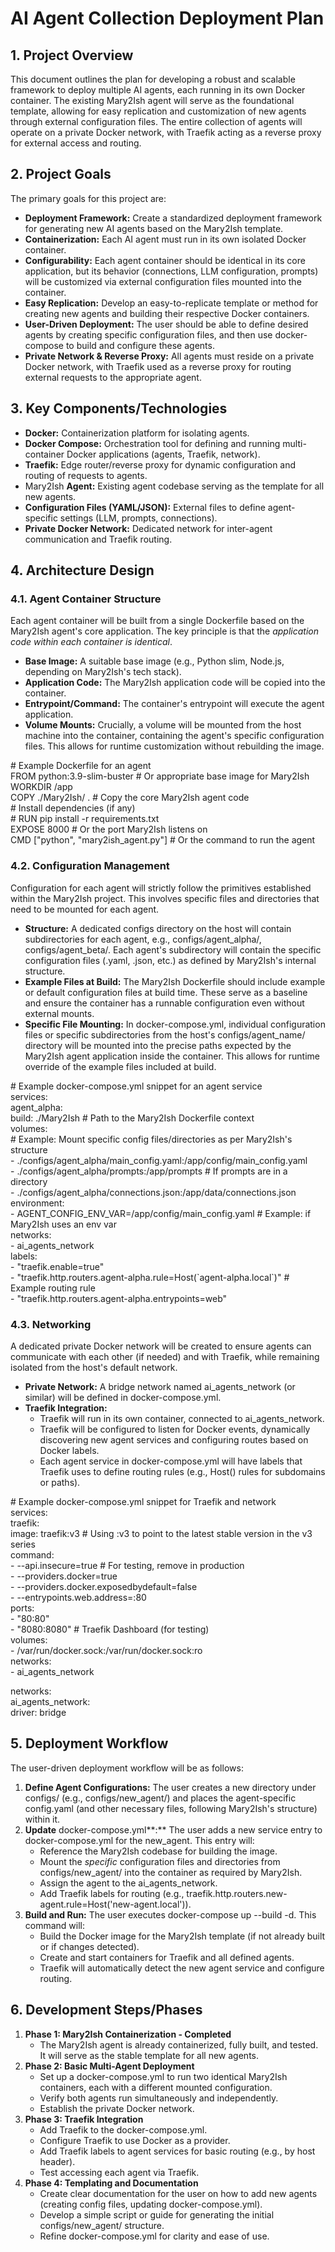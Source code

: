 # **AI Agent Collection Deployment Plan**

## **1\. Project Overview**

This document outlines the plan for developing a robust and scalable framework to deploy multiple AI agents, each running in its own Docker container. The existing Mary2Ish agent will serve as the foundational template, allowing for easy replication and customization of new agents through external configuration files. The entire collection of agents will operate on a private Docker network, with Traefik acting as a reverse proxy for external access and routing.

## **2\. Project Goals**

The primary goals for this project are:

* **Deployment Framework:** Create a standardized deployment framework for generating new AI agents based on the Mary2Ish template.  
* **Containerization:** Each AI agent must run in its own isolated Docker container.  
* **Configurability:** Each agent container should be identical in its core application, but its behavior (connections, LLM configuration, prompts) will be customized via external configuration files mounted into the container.  
* **Easy Replication:** Develop an easy-to-replicate template or method for creating new agents and building their respective Docker containers.  
* **User-Driven Deployment:** The user should be able to define desired agents by creating specific configuration files, and then use docker-compose to build and configure these agents.  
* **Private Network & Reverse Proxy:** All agents must reside on a private Docker network, with Traefik used as a reverse proxy for routing external requests to the appropriate agent.

## **3\. Key Components/Technologies**

* **Docker:** Containerization platform for isolating agents.  
* **Docker Compose:** Orchestration tool for defining and running multi-container Docker applications (agents, Traefik, network).  
* **Traefik:** Edge router/reverse proxy for dynamic configuration and routing of requests to agents.  
* Mary2Ish **Agent:** Existing agent codebase serving as the template for all new agents.  
* **Configuration Files (YAML/JSON):** External files to define agent-specific settings (LLM, prompts, connections).  
* **Private Docker Network:** Dedicated network for inter-agent communication and Traefik routing.

## **4\. Architecture Design**

### **4.1. Agent Container Structure**

Each agent container will be built from a single Dockerfile based on the Mary2Ish agent's core application. The key principle is that the *application code within each container is identical*.

* **Base Image:** A suitable base image (e.g., Python slim, Node.js, depending on Mary2Ish's tech stack).  
* **Application Code:** The Mary2Ish application code will be copied into the container.  
* **Entrypoint/Command:** The container's entrypoint will execute the agent application.  
* **Volume Mounts:** Crucially, a volume will be mounted from the host machine into the container, containing the agent's specific configuration files. This allows for runtime customization without rebuilding the image.

\# Example Dockerfile for an agent  
FROM python:3.9-slim-buster \# Or appropriate base image for Mary2Ish  
WORKDIR /app  
COPY ./Mary2Ish/ . \# Copy the core Mary2Ish agent code  
\# Install dependencies (if any)  
\# RUN pip install \-r requirements.txt  
EXPOSE 8000 \# Or the port Mary2Ish listens on  
CMD \["python", "mary2ish\_agent.py"\] \# Or the command to run the agent

### **4.2. Configuration Management**

Configuration for each agent will strictly follow the primitives established within the Mary2Ish project. This involves specific files and directories that need to be mounted for each agent.

* **Structure:** A dedicated configs directory on the host will contain subdirectories for each agent, e.g., configs/agent\_alpha/, configs/agent\_beta/. Each agent's subdirectory will contain the specific configuration files (.yaml, .json, etc.) as defined by Mary2Ish's internal structure.  
* **Example Files at Build:** The Mary2Ish Dockerfile should include example or default configuration files at build time. These serve as a baseline and ensure the container has a runnable configuration even without external mounts.  
* **Specific File Mounting:** In docker-compose.yml, individual configuration files or specific subdirectories from the host's configs/agent\_name/ directory will be mounted into the precise paths expected by the Mary2Ish agent application inside the container. This allows for runtime override of the example files included at build.

\# Example docker-compose.yml snippet for an agent service  
services:  
  agent\_alpha:  
    build: ./Mary2Ish \# Path to the Mary2Ish Dockerfile context  
    volumes:  
      \# Example: Mount specific config files/directories as per Mary2Ish's structure  
      \- ./configs/agent\_alpha/main\_config.yaml:/app/config/main\_config.yaml  
      \- ./configs/agent\_alpha/prompts:/app/prompts \# If prompts are in a directory  
      \- ./configs/agent\_alpha/connections.json:/app/data/connections.json  
    environment:  
      \- AGENT\_CONFIG\_ENV\_VAR=/app/config/main\_config.yaml \# Example: if Mary2Ish uses an env var  
    networks:  
      \- ai\_agents\_network  
    labels:  
      \- "traefik.enable=true"  
      \- "traefik.http.routers.agent-alpha.rule=Host(\`agent-alpha.local\`)" \# Example routing rule  
      \- "traefik.http.routers.agent-alpha.entrypoints=web"

### **4.3. Networking**

A dedicated private Docker network will be created to ensure agents can communicate with each other (if needed) and with Traefik, while remaining isolated from the host's default network.

* **Private Network:** A bridge network named ai\_agents\_network (or similar) will be defined in docker-compose.yml.  
* **Traefik Integration:**  
  * Traefik will run in its own container, connected to ai\_agents\_network.  
  * Traefik will be configured to listen for Docker events, dynamically discovering new agent services and configuring routes based on Docker labels.  
  * Each agent service in docker-compose.yml will have labels that Traefik uses to define routing rules (e.g., Host() rules for subdomains or paths).

\# Example docker-compose.yml snippet for Traefik and network  
services:  
  traefik:  
    image: traefik:v3 \# Using :v3 to point to the latest stable version in the v3 series  
    command:  
      \- \--api.insecure=true \# For testing, remove in production  
      \- \--providers.docker=true  
      \- \--providers.docker.exposedbydefault=false  
      \- \--entrypoints.web.address=:80  
    ports:  
      \- "80:80"  
      \- "8080:8080" \# Traefik Dashboard (for testing)  
    volumes:  
      \- /var/run/docker.sock:/var/run/docker.sock:ro  
    networks:  
      \- ai\_agents\_network

networks:  
  ai\_agents\_network:  
    driver: bridge

## **5\. Deployment Workflow**

The user-driven deployment workflow will be as follows:

1. **Define Agent Configurations:** The user creates a new directory under configs/ (e.g., configs/new\_agent/) and places the agent-specific config.yaml (and other necessary files, following Mary2Ish's structure) within it.  
2. **Update** docker-compose.yml**:** The user adds a new service entry to docker-compose.yml for the new\_agent. This entry will:  
   * Reference the Mary2Ish codebase for building the image.  
   * Mount the *specific* configuration files and directories from configs/new\_agent/ into the container as required by Mary2Ish.  
   * Assign the agent to the ai\_agents\_network.  
   * Add Traefik labels for routing (e.g., traefik.http.routers.new-agent.rule=Host('new-agent.local')).  
3. **Build and Run:** The user executes docker-compose up \--build \-d. This command will:  
   * Build the Docker image for the Mary2Ish template (if not already built or if changes detected).  
   * Create and start containers for Traefik and all defined agents.  
   * Traefik will automatically detect the new agent service and configure routing.

## **6\. Development Steps/Phases**

1. **Phase 1: Mary2Ish Containerization \- Completed**  
   * The Mary2Ish agent is already containerized, fully built, and tested. It will serve as the stable template for all new agents.  
2. **Phase 2: Basic Multi-Agent Deployment**  
   * Set up a docker-compose.yml to run two identical Mary2Ish containers, each with a different mounted configuration.  
   * Verify both agents run simultaneously and independently.  
   * Establish the private Docker network.  
3. **Phase 3: Traefik Integration**  
   * Add Traefik to the docker-compose.yml.  
   * Configure Traefik to use Docker as a provider.  
   * Add Traefik labels to agent services for basic routing (e.g., by host header).  
   * Test accessing each agent via Traefik.  
4. **Phase 4: Templating and Documentation**  
   * Create clear documentation for the user on how to add new agents (creating config files, updating docker-compose.yml).  
   * Develop a simple script or guide for generating the initial configs/new\_agent/ structure.  
   * Refine docker-compose.yml for clarity and ease of use.